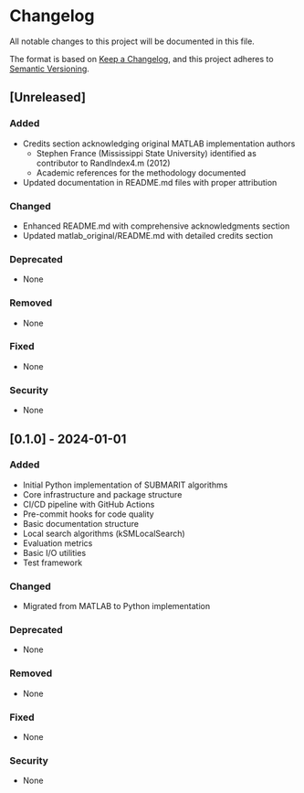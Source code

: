 # Changelog

All notable changes to this project will be documented in this file.

The format is based on [Keep a Changelog](https://keepachangelog.com/en/1.0.0/),
and this project adheres to [Semantic Versioning](https://semver.org/spec/v2.0.0.html).

## [Unreleased]

### Added

- Credits section acknowledging original MATLAB implementation authors
  - Stephen France (Mississippi State University) identified as contributor to RandIndex4.m (2012)
  - Academic references for the methodology documented
- Updated documentation in README.md files with proper attribution

### Changed

- Enhanced README.md with comprehensive acknowledgments section
- Updated matlab_original/README.md with detailed credits section

### Deprecated

- None

### Removed

- None

### Fixed

- None

### Security

- None

## [0.1.0] - 2024-01-01

### Added

- Initial Python implementation of SUBMARIT algorithms
- Core infrastructure and package structure
- CI/CD pipeline with GitHub Actions
- Pre-commit hooks for code quality
- Basic documentation structure
- Local search algorithms (kSMLocalSearch)
- Evaluation metrics
- Basic I/O utilities
- Test framework

### Changed

- Migrated from MATLAB to Python implementation

### Deprecated

- None

### Removed

- None

### Fixed

- None

### Security

- None
